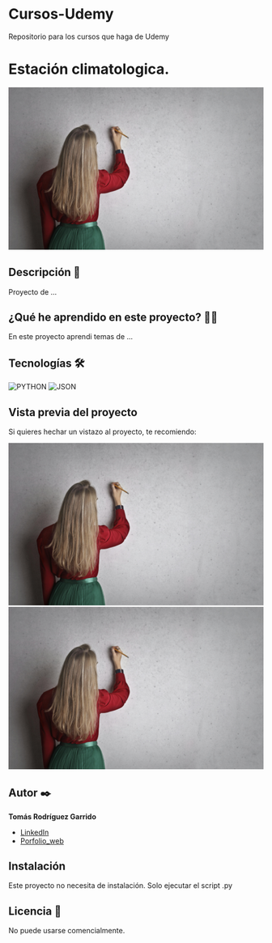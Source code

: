 # Cursos-Udemy
Repositorio para los cursos que haga de Udemy

# Estación climatologica.
![Imagen del proyecto](https://github.com/TomRG20/Cursos-Udemy/blob/main/cursos.jpg)

## Descripción 📑

Proyecto de ...

## ¿Qué he aprendido en este proyecto? 🙇🏻 

En este proyecto aprendi temas de ...

## Tecnologías 🛠
<!-- Iconos sacados de: https://github.com/hendrasob/badges/blob/master/README.md y https://github.com/alexandresanlim/Badges4-README.md-Profile -->
![PYTHON](https://img.shields.io/badge/Python-FFD43B?style=for-the-badge&logo=python&logoColor=blue)
![JSON](https://img.shields.io/badge/json-5E5C5C?style=for-the-badge&logo=json&logoColor=white)

## Vista previa del proyecto
Si quieres hechar un vistazo al proyecto, te recomiendo:

![Captura del proyecto](https://github.com/TomRG20/Cursos-Udemy/blob/main/cursos.jpg)
![Captura del proyecto](https://github.com/TomRG20/Cursos-Udemy/blob/main/cursos.jpg)

## Autor ✒️
**Tomás Rodríguez Garrido**

* [LinkedIn](https://www.linkedin.com/in/tomas86/)
* [Porfolio_web](https://beacons.ai/tomyrod86)

## Instalación 
Este proyecto no necesita de instalación. Solo ejecutar el script .py
  
## Licencia 📄
No puede usarse comencialmente.
